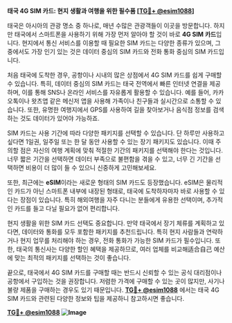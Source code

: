 **태국 4G SIM 카드: 현지 생활과 여행을 위한 필수품 [[TG💪+ @esim1088](https://t.me/s/esim1088)]**

태국은 아시아의 관광 명소 중 하나로, 매년 수많은 관광객들이 이곳을 방문합니다. 하지만 태국에서 스마트폰을 사용하기 위해 가장 먼저 알아야 할 것이 바로 **4G SIM 카드**입니다. 현지에서 통신 서비스를 이용할 때 필요한 SIM 카드는 다양한 종류가 있으며, 그 중에서도 가장 인기 있는 것은 데이터 중심의 SIM 카드와 전화 통화 중심의 SIM 카드입니다.

처음 태국에 도착한 경우, 공항이나 시내의 많은 상점에서 4G SIM 카드를 쉽게 구매할 수 있습니다. 특히, 데이터 중심의 SIM 카드는 태국 전역에서 빠른 인터넷 연결을 제공하며, 이를 통해 SNS나 온라인 서비스를 자유롭게 활용할 수 있습니다. 예를 들어, 카카오톡이나 왓츠앱 같은 메신저 앱을 사용해 가족이나 친구들과 실시간으로 소통할 수 있습니다. 또한, 유명한 여행지에서 GPS를 사용하여 길을 찾아보거나 음식점 정보를 검색하는 것도 데이터가 있어야 가능하죠.

SIM 카드는 사용 기간에 따라 다양한 패키지를 선택할 수 있습니다. 단 하루만 사용하고 싶다면 1일권, 일주일 또는 한 달 동안 사용할 수 있는 장기 패키지도 있습니다. 이때 주의할 점은 자신의 여행 계획에 맞춰 적절한 기간의 패키지를 선택해야 한다는 것입니다. 너무 짧은 기간을 선택하면 데이터 부족으로 불편함을 겪을 수 있고, 너무 긴 기간을 선택하면 비용이 더 많이 들 수 있으니 신중하게 고민해보세요.

또한, 최근에는 **eSIM**이라는 새로운 형태의 SIM 카드도 등장했습니다. eSIM은 물리적인 카드가 아닌 스마트폰 내부에 내장된 형태로, 태국에 도착하자마자 바로 사용할 수 있다는 장점이 있습니다. 특히 해외여행을 자주 다니는 분들에게 유용한 선택이며, 추가적인 카드를 들고 다닐 필요가 없어 편리합니다.

현지 생활을 위한 SIM 카드 선택도 중요합니다. 만약 태국에서 장기 체류를 계획하고 있다면, 데이터와 통화를 모두 포함한 패키지를 추천드립니다. 특히 현지 사람들과 연락하거나 현지 업무를 처리해야 하는 경우, 전화 통화가 가능한 SIM 카드가 필수입니다. 또한, 태국의 통신사는 다양한 할인 혜택을 제공하므로, 여러 업체를 비교해适合自己 예산에 맞는 최적의 패키지를 선택하는 것이 좋습니다.

끝으로, 태국에서 4G SIM 카드를 구매할 때는 반드시 신뢰할 수 있는 공식 대리점이나 공항에서 구입하는 것을 권장합니다. 저렴한 가격에 구매할 수 있는 곳이 많지만, 사기나 불량 제품을 구매하는 경우도 있기 때문입니다. **[TG💪+ @esim1088](https://t.me/s/esim1088)** 에서는 태국 4G SIM 카드와 관련된 다양한 정보와 팁을 제공하니 참고하시면 좋습니다.

**[TG💪+ @esim1088](https://t.me/s/esim1088) ![Image](https://i.postimg.cc/Y0z9fWf4/image.png)**